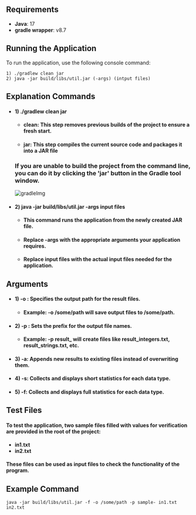 ## Requirements
- **Java**: 17
- **gradle wrapper**: v8.7

## Running the Application

To run the application, use the following console command:

```
1) ./gradlew clean jar
2) java -jar build/libs/util.jar (-args) (intput files)
```

## Explanation Commands
- #### 1) ./gradlew clean jar
   - #### clean: This step removes previous builds of the project to ensure a fresh start.
   - #### jar: This step compiles the current source code and packages it into a JAR file
  ### If you are unable to build the project from the command line, you can do it by clicking the 'jar' button in the Gradle tool window.
  ![gradleImg](https://github.com/user-attachments/assets/a4e1e81e-7aec-4667-a314-c182b362c0a5)


- #### 2) java -jar build/libs/util.jar -args input files
   - #### This command runs the application from the newly created JAR file.
   - #### Replace -args with the appropriate arguments your application requires.
   - #### Replace input files with the actual input files needed for the application.

## Arguments 
- #### 1) -o <path>: Specifies the output path for the result files.

  - #### Example: -o /some/path will save output files to /some/path.
- #### 2) -p <prefix>: Sets the prefix for the output file names.

  - #### Example: -p result_ will create files like result_integers.txt, result_strings.txt, etc.
- #### 3) -a: Appends new results to existing files instead of overwriting them.

- #### 4) -s: Collects and displays short statistics for each data type.

- #### 5) -f: Collects and displays full statistics for each data type.

## Test Files
   #### To test the application, two sample files filled with values for verification are provided in the root of the project:
- **in1.txt**
- **in2.txt**

#### These files can be used as input files to check the functionality of the program.

## Example Command
```
java -jar build/libs/util.jar -f -o /some/path -p sample- in1.txt in2.txt
```
